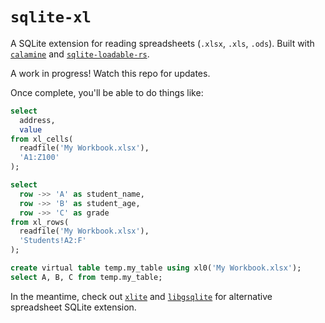 # `sqlite-xl`

A SQLite extension for reading spreadsheets (`.xlsx`, `.xls`, `.ods`). Built with [`calamine`](https://github.com/tafia/calamine) and [`sqlite-loadable-rs`](https://github.com/asg017/sqlite-loadable-rs).

A work in progress! Watch this repo for updates.

Once complete, you'll be able to do things like:

```sql
select
  address,
  value
from xl_cells(
  readfile('My Workbook.xlsx'),
  'A1:Z100'
);

select
  row ->> 'A' as student_name,
  row ->> 'B' as student_age,
  row ->> 'C' as grade
from xl_rows(
  readfile('My Workbook.xlsx'),
  'Students!A2:F'
);

create virtual table temp.my_table using xl0('My Workbook.xlsx');
select A, B, C from temp.my_table;
```

In the meantime, check out [`xlite`](https://github.com/x2bool/xlite) and [`libgsqlite`](https://github.com/0x6b/libgsqlite) for alternative spreadsheet SQLite extension.

